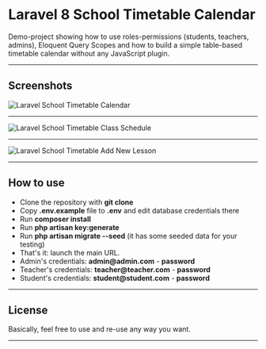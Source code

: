 # Laravel 8 School Timetable Calendar

Demo-project showing how to use roles-permissions (students, teachers, admins), Eloquent Query Scopes and how to build a simple table-based timetable calendar without any JavaScript plugin.

- - - - -

## Screenshots 

![Laravel School Timetable Calendar](https://quickadminpanel.com/blog/wp-content/uploads/2020/02/Screen-Shot-2020-02-18-at-10.18.36-AM.png)

- - - - - 

![Laravel School Timetable Class Schedule](https://quickadminpanel.com/blog/wp-content/uploads/2020/02/Screen-Shot-2020-02-18-at-10.26.27-AM.png)

- - - - - 

![Laravel School Timetable Add New Lesson](https://quickadminpanel.com/blog/wp-content/uploads/2020/02/Screen-Shot-2020-02-18-at-10.24.56-AM.png)

- - - - -

## How to use

- Clone the repository with __git clone__
- Copy __.env.example__ file to __.env__ and edit database credentials there
- Run __composer install__
- Run __php artisan key:generate__
- Run __php artisan migrate --seed__ (it has some seeded data for your testing)
- That's it: launch the main URL. 
- Admin's credentials: __admin@admin.com__ - __password__
- Teacher's credentials: __teacher@teacher.com__ - __password__
- Student's credentials: __student@student.com__ - __password__


- - - - -

## License

Basically, feel free to use and re-use any way you want.

- - - - -
